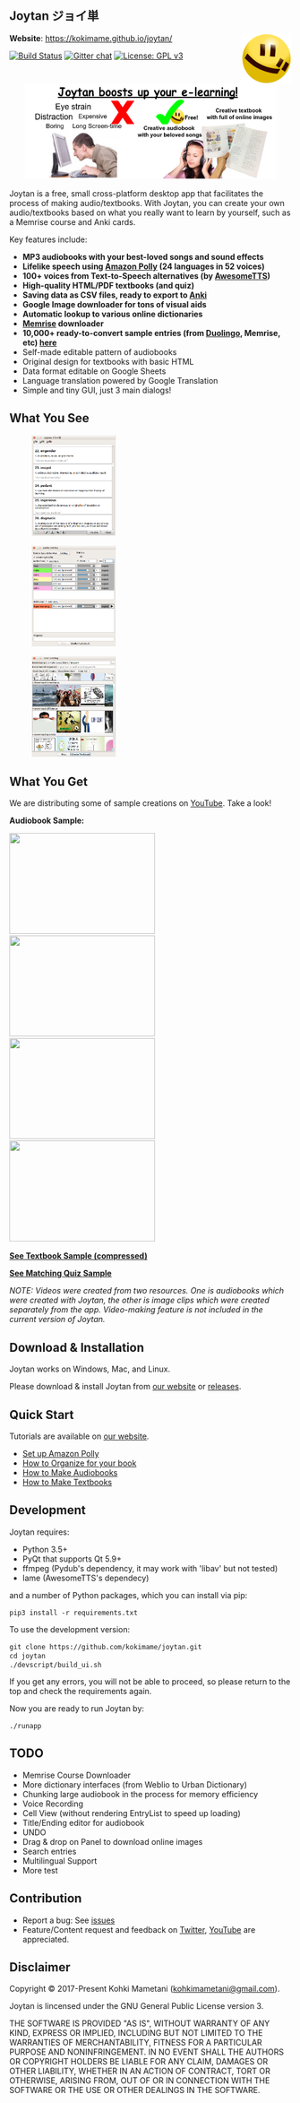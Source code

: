 ## Joytan ジョイ単

<img src="./logo/joytan.png" align="right" width="90" height="90" title="logo">

**Website**: https://kokimame.github.io/joytan/

[![Build Status](https://travis-ci.org/kokimame/joytan.svg?branch=master)](https://travis-ci.org/kokimame/joytan)
[![Gitter chat](https://badges.gitter.im/gitterHQ/gitter.png)](https://gitter.im/JoytanApp/Lobby)
[![License: GPL v3](https://img.shields.io/badge/License-GPL%20v3-blue.svg)](https://www.gnu.org/licenses/gpl-3.0)

<p align="center">
  <a href="./docs/images/app_pros.png">
    <img src="./docs/images/app_pros.png"
    alt="Fig: Pros of Joytan" width="450" height="170">
  </a>
</p>

Joytan is a free, small cross-platform desktop app that facilitates the process of making audio/textbooks.
With Joytan, you can create your own audio/textbooks based on what you really want to learn by yourself,
such as a Memrise course and Anki cards.

Key features include:
- **MP3 audiobooks with your best-loved songs and sound effects**
- **Lifelike speech using [Amazon Polly](https://aws.amazon.com/polly/) (24 languages in 52 voices)**
- **100+ voices from Text-to-Speech alternatives (by [AwesomeTTS](https://ankiatts.appspot.com/))**
- **High-quality HTML/PDF textbooks (and quiz)**
- **Saving data as CSV files, ready to export to [Anki](https://apps.ankiweb.net)**
- **Google Image downloader for tons of visual aids**
- **Automatic lookup to various online dictionaries**
- **[Memrise](https://www.memrise.com/) downloader**
- **10,000+ ready-to-convert sample entries (from [Duolingo](https://www.duolingo.com/),
 Memrise, etc) [here](https://drive.google.com/drive/u/0/folders/1tbAViNauTU4Pdl7il0AV-6FajYUIimas)**
- Self-made editable pattern of audiobooks
- Original design for textbooks with basic HTML
- Data format editable on Google Sheets
- Language translation powered by Google Translation
- Simple and tiny GUI, just 3 main dialogs!


## What You See
<!-- Screenshots of dialogs -->
<figure>
  <a href="./docs/images/main_full.png">
    <img src="./docs/images/main_full.png"
    alt="Screenshots of Input window" width="150" height="180">
  </a>
</figure>
<figure>
  <a href="./docs/images/audio_full.png">
    <img src="./docs/images/audio_full.png"
    alt="Screenshots of Textbook setting window" width="150" height="180">
  </a>
</figure>
<figure>
  <a href="./docs/images/text_full.png">
    <img src="./docs/images/text_full.png"
    alt="Screenshots of Audiobook setting window" width="150" height="180">
  </a>
</figure>



## What You Get
We are distributing some of sample creations on [YouTube](https://www.youtube.com/channel/UC0bLbtTI9uni3bNRPIJQAqA). Take a look!

**Audiobook Sample:**

<a href="https://www.youtube.com/watch?v=tEIpgTREexQ">
  <img src="https://img.youtube.com/vi/tEIpgTREexQ/0.jpg" width="260" height=180" />
</a>
<a href="https://www.youtube.com/watch?v=0KR9DKZeTqk">
  <img src="https://img.youtube.com/vi/0KR9DKZeTqk/0.jpg" width="260" height=180" />
</a>
<br>

<a href="https://www.youtube.com/watch?v=AZ0K6Pnffvo">
  <img src="https://img.youtube.com/vi/AZ0K6Pnffvo/0.jpg" width="260" height=180" />
</a>
<a href="https://www.youtube.com/watch?v=ehkQu1mKyeU">
  <img src="https://img.youtube.com/vi/ehkQu1mKyeU/0.jpg" width="260" height=180" />
</a>


[**See Textbook Sample (compressed)**](https://drive.google.com/open?id=15_k1pJdWzUldhL9HYP6vAOllSqAIjaHr)

[**See Matching Quiz Sample**](https://drive.google.com/open?id=124X0_d2It0MKF0HauGMq2SuOCEyrzn-t)


*NOTE: Videos were created from two resources. One is audiobooks which were
 created with Joytan, the other is image clips which were created separately from the app.
 Video-making feature is not included in the current version of Joytan.*

## Download & Installation
Joytan works on Windows, Mac, and Linux.

Please download & install Joytan from [our website](https://kokimame.github.io/joytan/install.html
) or [releases](https://github.com/kokimame/joytan/releases).

## Quick Start
Tutorials are available on [our website](https://kokimame.github.io/joytan/index.html).
- [Set up Amazon Polly](https://kokimame.github.io/joytan/tutorial.html)
- [How to Organize for your book](https://kokimame.github.io/joytan/tutorial_input.html)
- [How to Make Audiobooks](https://kokimame.github.io/joytan/tutorial_audio.html)
- [How to Make Textbooks](https://kokimame.github.io/joytan/tutorial_text.html)


## Development
Joytan requires:
- Python 3.5+
- PyQt that supports Qt 5.9+
- ffmpeg (Pydub's dependency, it may work with 'libav' but not tested)
- lame (AwesomeTTS's dependecy)

and a number of Python packages, which you can install via pip:
```
pip3 install -r requirements.txt
```

To use the development version:

```
git clone https://github.com/kokimame/joytan.git
cd joytan
./devscript/build_ui.sh
```

If you get any errors, you will not be able to proceed, so please return to
the top and check the requirements again.

Now you are ready to run Joytan by:
```
./runapp
```

## TODO
- Memrise Course Downloader
- More dictionary interfaces (from Weblio to Urban Dictionary)
- Chunking large audiobook in the process for memory efficiency
- Voice Recording
- Cell View (without rendering EntryList to speed up loading)
- Title/Ending editor for audiobook
- UNDO
- Drag & drop on Panel to download online images
- Search entries
- Multilingual Support
- More test

## Contribution
- Report a bug: See [issues](https://github.com/kokimame/joytan/issues)
- Feature/Content request and feedback on [Twitter](https://twitter.com/JoytanApp), 
[YouTube](https://www.youtube.com/channel/UC0bLbtTI9uni3bNRPIJQAqA) are appreciated.


## Disclaimer
Copyright © 2017-Present Kohki Mametani (kohkimametani@gmail.com).

Joytan is lincensed under the GNU General Public License version 3.

THE SOFTWARE IS PROVIDED "AS IS", WITHOUT WARRANTY OF ANY KIND, EXPRESS OR IMPLIED,
INCLUDING BUT NOT LIMITED TO THE WARRANTIES OF MERCHANTABILITY,
FITNESS FOR A PARTICULAR PURPOSE AND NONINFRINGEMENT.
IN NO EVENT SHALL THE AUTHORS OR COPYRIGHT HOLDERS BE LIABLE FOR ANY CLAIM, DAMAGES
OR OTHER LIABILITY, WHETHER IN AN ACTION OF CONTRACT, TORT OR OTHERWISE,
ARISING FROM, OUT OF OR IN CONNECTION WITH THE SOFTWARE OR THE USE OR OTHER DEALINGS IN THE SOFTWARE.
